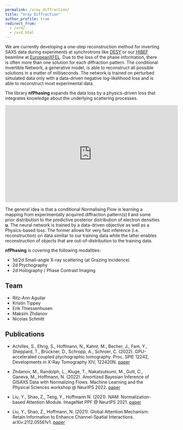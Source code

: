 ```yaml
---
permalink: /xray_diffraction/
title: "Xray Diffraction"
author_profile: true
redirect_from: 
  - /xrd/
  - /xrd.html
---
```


We are currently developing a one-step reconstruction method for inverting SAXS data during experiments at synchrotrons like [DESY](https://desy.de) or our [HIBEF](https://www.hzdr.de/db/Cms?pOid=50566&pNid=694) beamline at [EuropeanXFEL](https://www.xfel.eu). Due to the loss of the phase information, there is often more than one solution for each diffraction pattern. The conditional Invertible Network, a generative model, is able to reconstruct all possible solutions in a matter of milliseconds. The network is trained on perturbed simulated data only with a data-driven negative log-likelihood loss and is able to reconstruct most experimental data.

The library **nfPhasing** expands the data loss by a physics-driven loss that integrates knowledge about the underlying scattering processes.

<center>
<iframe width="560" height="315" src="https://www.youtube-nocookie.com/embed/dslwFktsnmM" title="YouTube video player" frameborder="0" allow="accelerometer; autoplay; clipboard-write; encrypted-media; gyroscope; picture-in-picture; web-share" allowfullscreen></iframe>
</center>

The general idea is that a conditional Normalising Flow is learning a mapping from experimentally acquired diffraction pattern(s) **I** and some prior distribution to the predictive posterior distribution of electron densities **u**. The neural network is trained by a data-driven objective as well as a Physics-based loss. The former allows for very fast inference (i.e. reconstruction) on data similiar to our training data while the latter enables reconstruction of objects that are out-of-distribution to the training data.

**nfPhasing** is covering the following modalities:
- 1d/2d Small-angle X-ray scattering (at Grazing Incidence)
- 2d Ptychography
- 2d Holography / Phase Contrast Imaging

## Team
* Ritz-Ann Aguilar
* Kristin Tippey
* Erik Thiessenhusen
* Maksim Zhdanov
* Nicolas Schmitt

## Publications
- Achilles, S., Ehrig, S., Hoffmann, N., Kahnt, M., Becher, J., Fam, Y., Sheppard, T., Brückner, D., Schropp, A., Schroer, C. (2022). GPU-accelerated coupled ptychographic tomography. Proc. SPIE 12242, Developments in X-Ray Tomography XIV, 122420N. [paper](https://doi.org/10.1117/12.2633102)

- Zhdanov, M., Randolph, L., Kluge, T., Nakatsutsumi, M., Gutt, C., Ganeva, M., Hoffmann, N. (2022). Amortized Bayesian Inference of GISAXS Data with Normalizing Flows. Machine Learning and the Physical Sciences workshop @ NeurIPS 2022. [paper](https://arxiv.org/abs/2210.01543)

- Liu, Y., Shao, Z., Teng, Y., Hoffmann N. (2021). NAM: Normalization-based Attention Module. ImageNet PPF @ NeurIPS 2021. [paper](https://arxiv.org/abs/2111.12419)

- Liu, Y., Shao, Z., Hoffmann, N. (2021). Global Attention Mechanism: Retain Information to Enhance Channel-Spatial Interactions. arXiv:2112.05561v1. [paper](https://arxiv.org/abs/2112.05561)